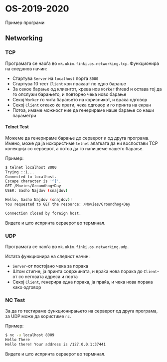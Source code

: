 # OS-2019-2020
Пример програми


## Networking

### TCP
Програмата се наоѓа во `mk.ukim.finki.os.networking.tcp`.
Функционира на следниов начин:
- Стартува `Server` на `localhost` порта `8000`
- Стартува 10 тест `Client` кои праќаат по едно барање
- За секое барање од клиентот, крева нов `Worker` thread и остава тој да го опслужи барањето, и повторно чека ново барање
- Секој `Worker` го чита барањето на корисникот, и враќа одговор
- Секој `Client` откако ќе прати, чека одговор и го принта на екран
- Потоа, имаме можност ние да генерираме наше барање со наши параметри


#### Telnet Test

Можеме да генерираме барање до серверот и од друга програма.
Имено, може да ја искористиме `telnet` алатката да ни воспостави TCP конекција со серверот, а потоа да го напишеме нашето барање.

Пример:

```bash
$ telnet localhost 8000
Trying ::1...
Connected to localhost.
Escape character is '^]'.
GET /Movies/Groundhog+Day
USER: Sasho Najdov (snajdov)

Hello, Sasho Najdov (snajdov)!
You requested to GET the resource: /Movies/Groundhog+Day

Connection closed by foreign host.
```

Видете и што испринта серверот во терминал.

### UDP

Програмата се наоѓа во `mk.ukim.finki.os.networking.udp`.

Истата функционира на следнот начин:
- `Server`-от постојано чека за порака
- Штом стигне, ја принта содржината, и враќа нова порака до `Client`-от со неговата адреса и порта
- Секој `Client`, генерира една порака, ја праќа, и чека нова порака како одговор

### NC Test

За да го тестираме функционирањето на серверот од друга програма, за UDP може да користиме `nc`.

Пример:

```bash
$ nc -u localhost 8009
Hello There
Hello there! Your address is /127.0.0.1:37441
```

Видете и што испринта серверот во терминал.
